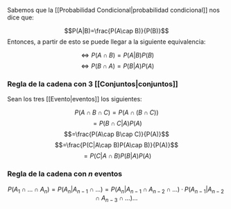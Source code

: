 
Sabemos que la [[Probabilidad Condicional|probabilidad condicional]] nos dice que: 

$$P(A|B)=\frac{P(A\cap B)}{P(B)}$$ 
Entonces, a partir de esto se puede llegar a la siguiente equivalencia: 

$$\iff P(A\cap B)= P(A|B)P(B)$$
$$\iff P(B\cap A)= P(B|A)P(A)$$ 
### Regla de la cadena con 3 [[Conjuntos|conjuntos]]

Sean los tres [[Evento|eventos]] los siguientes: 

$$P(A\cap B\cap C) = P(A\cap(B\cap C))$$
$$ = P(B\cap C|A)P(A)$$ $$=\frac{P(A\cap B\cap C)}{P(A)}$$ $$=\frac{P(C|A\cap B)P(A\cap B)}{P(A)}$$ $$=P(C|A\cap B)P(B|A)P(A)$$ 
### Regla de la cadena con *n* eventos 

$$P(A_1\cap\dots\cap A_n) = P(A_n|A_{n-1}\cap\dots) = P(A_n|A_{n-1}\cap A_{n-2}\cap\dots)·P(A_{n-1}|A_{n-2}\cap A_{n-3}\cap\dots)\dots$$ 
